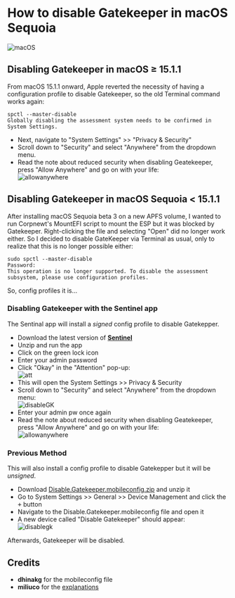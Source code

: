 # How to disable Gatekeeper in macOS Sequoia

![macOS](https://img.shields.io/badge/支持的macOS:-≤15.3-white.svg)

## Disabling Gatekeeper in macOS ≥ 15.1.1

From macOS 15.1.1 onward, Apple reverted the necessity of having a configuration profile to disable Gatekeeper, so the old Terminal command works again:

``` shell
spctl --master-disable
Globally disabling the assessment system needs to be confirmed in System Settings.
```

- Next, navigate to "System Settings" >> "Privacy & Security"
- Scroll down to "Security" and select "Anywhere" from the dropdown menu.
- Read the note about reduced security when disabling Geatekeeper, press "Allow Anywhere" and go on with your life:<br>![allowanywhere](https://github.com/user-attachments/assets/74d752aa-65a8-411a-b234-2746da424f55)

## Disabling Gatekeeper in macOS Sequoia < 15.1.1

After installing macOS Sequoia beta 3 on a new APFS volume, I wanted to run Corpnewt's MountEFI script to mount the ESP but it was blocked by Gatekeeper. Right-clicking the file and selecting "Open" did no longer work either. So I decided to disable GateKeeper via Terminal as usual, only to realize that this is no longer possible either:

```shell
sudo spctl --master-disable
Password:
This operation is no longer supported. To disable the assessment subsystem, please use configuration profiles.
```

So, config profiles it is… 

### Disabling Gatekeeper with the Sentinel app 

The Sentinal app will install a _signed_ config profile to disable Gatekepper.

- Download the latest version of [**Sentinel**](https://github.com/alienator88/Sentinel/releases)
- Unzip and run the app
- Click on the green lock icon
- Enter your admin password
- Click "Okay" in the "Attention" pop-up:<br>![att](https://github.com/user-attachments/assets/9c66a4c7-693f-4eab-9aa6-47ae5c1f5fe7)
- This will open the System Settings >> Privacy & Security
- Scroll down to "Security" and select "Anywhere" from the dropdown menu:<br>![disableGK](https://github.com/user-attachments/assets/16ac2a51-1207-4f7e-b68a-4dbe11291d22)
- Enter your admin pw once again
- Read the note about reduced security when disabling Geatekeeper, press "Allow Anywhere" and go on with your life:<br>![allowanywhere](https://github.com/user-attachments/assets/74d752aa-65a8-411a-b234-2746da424f55)

### Previous Method

This will also install a config profile to disable Gatekepper but it will be _unsigned_.

- Download [Disable.Gatekeeper.mobileconfig.zip](/14_OCLP_Wintel/Guides/files/Disable.Gatekeeper.mobileconfig.zip) and unzip it
- Go to System Settings >> General >> Device Management and click the <kbd>+</kbd> button
- Navigate to the Disable.Gatekeeper.mobileconfig file and open it
- A new device called "Disable Gatekeeper" should appear:<br>![disablegk](https://github.com/user-attachments/assets/b76ed1c1-77d5-47d7-97f5-622ccf724451)

Afterwards, Gatekeeper will be disabled.

## Credits

- **dhinakg** for the mobileconfig file
- **miliuco** for the [explanations](https://www.insanelymac.com/forum/topic/359530-pre-release-macos-sequoia/?do=findComment&comment=2823334)
